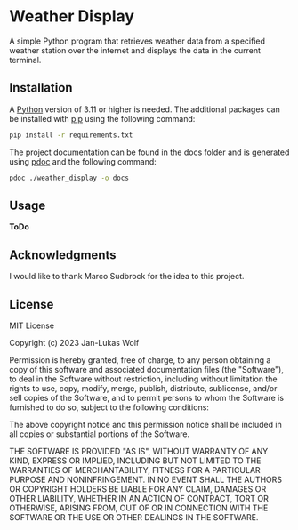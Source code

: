 # Weather Display

A simple Python program that retrieves weather data from a specified weather
station over the internet and displays the data in the current terminal.

## Installation

A [Python](https://www.python.org/) version of 3.11 or higher is needed.
The additional packages can be installed with
[pip](https://pip.pypa.io/en/stable/) using the following command:

```bash
pip install -r requirements.txt
```

The project documentation can be found in the docs folder and is generated
using [pdoc](https://pdoc.dev/) and the following command:

```bash
pdoc ./weather_display -o docs
```

## Usage

**ToDo**

## Acknowledgments

I would like to thank Marco Sudbrock for the idea to this project.

## License

MIT License

Copyright (c) 2023 Jan-Lukas Wolf

Permission is hereby granted, free of charge, to any person obtaining a copy
of this software and associated documentation files (the "Software"), to deal
in the Software without restriction, including without limitation the rights
to use, copy, modify, merge, publish, distribute, sublicense, and/or sell
copies of the Software, and to permit persons to whom the Software is
furnished to do so, subject to the following conditions:

The above copyright notice and this permission notice shall be included in all
copies or substantial portions of the Software.

THE SOFTWARE IS PROVIDED "AS IS", WITHOUT WARRANTY OF ANY KIND, EXPRESS OR
IMPLIED, INCLUDING BUT NOT LIMITED TO THE WARRANTIES OF MERCHANTABILITY,
FITNESS FOR A PARTICULAR PURPOSE AND NONINFRINGEMENT. IN NO EVENT SHALL THE
AUTHORS OR COPYRIGHT HOLDERS BE LIABLE FOR ANY CLAIM, DAMAGES OR OTHER
LIABILITY, WHETHER IN AN ACTION OF CONTRACT, TORT OR OTHERWISE, ARISING FROM,
OUT OF OR IN CONNECTION WITH THE SOFTWARE OR THE USE OR OTHER DEALINGS IN THE
SOFTWARE.
